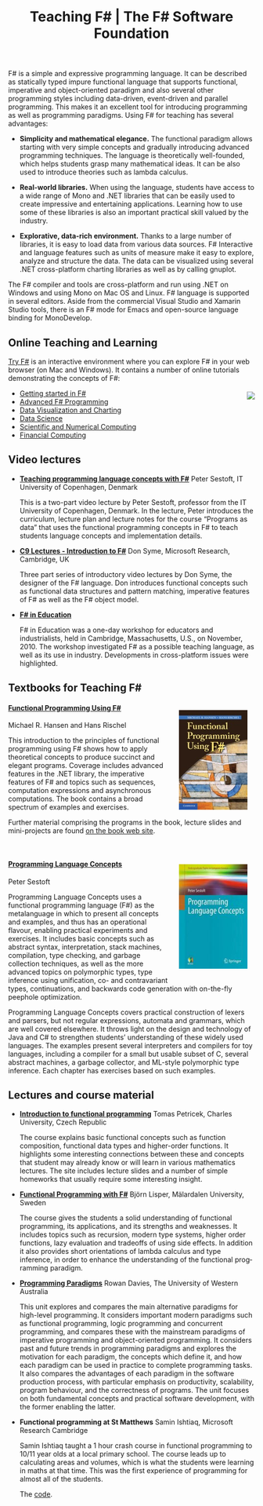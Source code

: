 ﻿---
layout: default
title: Teaching F# | The F# Software Foundation
headline: Using F# for teaching
---

<div>
    <p>
        F# is a simple and expressive programming language. It can be described as statically typed
        impure functional language that supports functional, imperative and object-oriented paradigm
        and also several other programming styles including data-driven, event-driven and parallel
        programming. This makes it an excellent tool for introducing programming as well as programming
        paradigms. Using F# for teaching has several advantages:
    </p>
    <ul>
        <li>
            <p>
                <strong>Simplicity and mathematical elegance.</strong> The functional paradigm allows starting with
                very simple concepts and gradually introducing advanced programming techniques. The
                language is theoretically well-founded, which helps students grasp many mathematical ideas.
                It can be also used to introduce theories such as lambda calculus.
            </p>
        </li>
        <li>
            <p>
                <strong>Real-world libraries.</strong> When using the language, students have access to a wide range of
                Mono and .NET libraries that can be easily used to create impressive and entertaining
                applications. Learning how to use some of these libraries is also an important practical
                skill valued by the industry.
            </p>
        </li>
        <li>
            <p>
                <strong>Explorative, data-rich environment.</strong> Thanks to a large number of libraries, it is easy
                to load data from various data sources. F# Interactive and language features such as
                units of measure make it easy to explore, analyze and structure the data. The data can
                be visualized using several .NET cross-platform charting libraries as well as by calling gnuplot.
            </p>
        </li>
    </ul>
    <p>
        The F# compiler and tools are cross-platform and run using .NET on Windows and using Mono on
        Mac OS and Linux. F# language is supported in several editors. Aside from the commercial Visual
        Studio and Xamarin Studio tools, there is an F# mode for Emacs and open-source language binding for MonoDevelop.
    </p>
    <h2 id="online-teaching-and-learning" class="anchor">Online Teaching and Learning</h2>
    <p>
        <a href="http://www.tryfsharp.org">Try F#</a> is an interactive environment where you can
        explore F# in your web browser (on Mac and Windows). It contains a number
        of online tutorials demonstrating the concepts of F#:
    </p>
    <p><img src="files/tryfsharp.jpg" style="float:right;margin:5px 0px 5px 25px;"></p>
    <ul>
        <li><a href="http://www.tryfsharp.org/Learn/getting-started">Getting started in F#</a></li>
        <li><a href="http://www.tryfsharp.org/Learn/advanced-programming">Advanced F# Programming</a></li>
        <li><a href="http://www.tryfsharp.org/data-visualization">Data Visualization and Charting</a></li>
        <li><a href="http://www.tryfsharp.org/Learn/data-science">Data Science</a></li>
        <li><a href="http://www.tryfsharp.org/Learn/scientific-computing">Scientific and Numerical Computing</a></li>
        <li><a href="http://www.tryfsharp.org/Learn/financial-computing">Financial Computing</a></li>
    </ul>
    <h2 id="video-lectures" class="anchor">Video lectures</h2>
    <ul>
        <li>
            <p>
                <strong><a href="http://channel9.msdn.com/Tags/peter-sestoft">Teaching programming language concepts with F#</a></strong>
                Peter Sestoft, IT University of Copenhagen, Denmark
            </p>
            <p>
                This is a two-part video lecture by Peter Sestoft, professor from the IT University of Copenhagen,
                Denmark. In the lecture, Peter introduces the curriculum, lecture plan and lecture notes
                for the course “Programs as data” that uses the functional programming concepts in F# to
                teach students language concepts and implemen­tation details.
            </p>
        </li>
        <li>
            <p>
                <strong><a href="http://channel9.msdn.com/Shows/Going+Deep/C9-Lectures-Dr-Don-Syme-Introduction-to-F-1-of-3">C9 Lectures - Introduction to F#</a></strong>
                Don Syme, Microsoft Research, Cambridge, UK
            </p>
            <p>
                Three part series of introductory video lectures by Don Syme, the designer of the F#
                language. Don introduces functional concepts such as functional data structures and pattern
                matching, imperative features of F# as well as the F# object model.
            </p>
        </li>
        <li>
            <p><strong><a href="http://research.microsoft.com/en-us/events/fsharpined/">F# in Education</a></strong></p>
            <p>
                F# in Education was a one-day workshop for educators and industrialists, held in Cambridge,
                Massachusetts, U.S., on November, 2010. The workshop investigated F# as a possible teaching
                language, as well as its use in industry. Developments in cross-platform issues were highlighted.
            </p>
        </li>
    </ul>
    <h2 id="textbooks-for-teaching-f35" class="anchor">Textbooks for Teaching F#</h2>
    <p><a href="http://www.imm.dtu.dk/~mire/FSharpBook"><img src="files/fpbook.jpg" style="float:right;margin:15px;border-style:none;"></a></p>
    <h4 id="functional-programming-using-fhttpwwwimmdtudkmirefsharpbook"><a href="http://www.imm.dtu.dk/~mire/FSharpBook">Functional Programming Using F#</a></h4>
    <p>Michael R. Hansen and Hans Rischel</p>
    <p>
        This introduction to the principles of functional programming using F#
        shows how to apply theoretical concepts to produce succinct and elegant
        programs. Coverage includes advanced features in the .NET library, the
        imperative features of F# and topics such as sequences, computation
        expressions and asynchronous computations. The book contains a broad
        spectrum of examples and exercises.
    </p>
    <p>
        Further material comprising the programs in the book, lecture slides and
        mini-projects are found <a href="http://www.imm.dtu.dk/~mire/FSharpBook/">on the book web site</a>.
    </p>
    <div style="clear:both;">&nbsp;</div>
    <p><a href="http://www.amazon.com/Programming-Language-Concepts-Undergraduate-Computer/dp/1447141555"><img src="files/sestoft.png" style="float:right;margin:15px;border-style:none;"></a></p>
    <h4 id="programming-language-conceptshttpwwwamazoncomprogramming-language-concepts-undergraduate-computerdp1447141555"><a href="http://www.amazon.com/Programming-Language-Concepts-Undergraduate-Computer/dp/1447141555">Programming Language Concepts</a></h4>
    <p>Peter Sestoft</p>
    <p>
        Programming Language Concepts uses a functional programming language (F#) as the metalanguage in which to
        present all concepts and examples, and thus has an operational flavour, enabling practical experiments
        and exercises. It includes basic concepts such as abstract syntax, interpretation, stack machines,
        compilation, type checking, and garbage collection techniques, as well as the more advanced topics on
        polymorphic types, type inference using unification, co- and contravariant types, continuations, and
        backwards code generation with on-the-fly peephole optimization.
    </p>
    <p>
        Programming Language Concepts covers practical construction of lexers and parsers, but not regular
        expressions, automata and grammars, which are well covered elsewhere. It throws light on the design
        and technology of Java and C# to strengthen students’ understanding of these widely used languages.
        The examples present several interpreters and compilers for toy languages, including a compiler for
        a small but usable subset of C, several abstract machines, a garbage collector, and ML-style polymorphic
        type inference. Each chapter has exercises based on such examples.
    </p>
    <h2 id="lectures-and-course-material" class="anchor">Lectures and course material</h2>
    <ul>
        <li>
            <p>
                <strong><a href="http://tomasp.net/materials/mff-fsharp-09/">Introduction to functional programming</a></strong>
                Tomas Petricek, Charles University, Czech Republic
            </p>
            <p>
                The course explains basic functional concepts such as function composition, functional data
                types and higher-order functions. It highlights some interesting connections between these
                and concepts that student may already know or will learn in various mathematics lectures. The
                site includes lecture slides and a number of simple homeworks that usually require some
                interesting insight.
            </p>
        </li>
        <li>
            <p>
                <strong><a href="http://www.idt.mdh.se/kurser/DVA201/">Functional Programming with F#</a></strong>
                Björn Lisper, Mälardalen University, Sweden
            </p>
            <p>
                The course gives the students a solid under­standing of functional programming, its appli­cations,
                and its strengths and weaknesses. It includes topics such as recursion, modern type systems,
                higher order functions, lazy evaluation and tradeoffs of using side effects. In addition it
                also provides short orientations of lambda calculus and type inference, in order to enhance
                the understanding of the functional prog­ramming paradigm.
            </p>
        </li>
        <li>
            <p>
                <strong><a href="http://undergraduate.csse.uwa.edu.au/units/CITS3242/">Programming Paradigms</a></strong>
                Rowan Davies, The University of Western Australia
            </p>
            <p>
                This unit explores and compares the main alternative paradigms for high-level programming. It
                considers important modern paradigms such as functional programming, logic programming and concurrent
                programming, and compares these with the mainstream paradigms of imperative programming and
                object-oriented programming. It considers past and future trends in programming paradigms and
                explores the motivation for each paradigm, the concepts which define it, and how each paradigm can
                be used in practice to complete programming tasks. It also compares the advantages of each
                paradigm in the software production process, with particular emphasis on productivity,
                scalability, program behaviour, and the correctness of programs. The unit focuses on both
                fundamental concepts and practical software development, with the former enabling the latter.
            </p>
        </li>
        <li>
            <p>
                <strong>Functional programming at St Matthews</strong>
                Samin Ishtiaq, Microsoft Research Cambridge
            </p>
            <p>
                Samin Ishtiaq taught a 1 hour crash course in functional programming to 10/11 year olds at
                a local primary school. The course leads up to calculating areas and volumes, which is what
                the students were learning in maths at that time. This was the first experience of programming
                for almost all of the students.
            </p>
            <p>The <a href="https://github.com/sishtiaq/StMattFP101">code</a>. </p>
        </li>
    </ul>
</div> 

